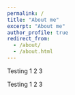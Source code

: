 ```yaml
---
permalink: /
title: "About me"
excerpt: "About me"
author_profile: true
redirect_from: 
  - /about/
  - /about.html
---
```


Testing 1 2 3

Testing 1 2 3
